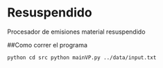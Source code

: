 # Resuspendido
Procesador de emisiones material resuspendido 

##Como correr el programa

``python
  cd src
  python mainVP.py ../data/input.txt
``



